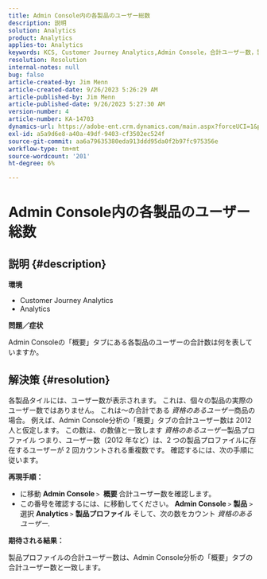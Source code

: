 ```yaml
---
title: Admin Console内の各製品のユーザー総数
description: 説明
solution: Analytics
product: Analytics
applies-to: Analytics
keywords: KCS, Customer Journey Analytics,Admin Console，合計ユーザー数，製品，Adobe Analytics
resolution: Resolution
internal-notes: null
bug: false
article-created-by: Jim Menn
article-created-date: 9/26/2023 5:26:29 AM
article-published-by: Jim Menn
article-published-date: 9/26/2023 5:27:30 AM
version-number: 4
article-number: KA-14703
dynamics-url: https://adobe-ent.crm.dynamics.com/main.aspx?forceUCI=1&pagetype=entityrecord&etn=knowledgearticle&id=e8578c3b-2d5c-ee11-be6f-6045bd006268
exl-id: a5a9d6e8-a40a-49df-9403-cf3502ec524f
source-git-commit: aa6a79635380eda913ddd95da0f2b97fc975356e
workflow-type: tm+mt
source-wordcount: '201'
ht-degree: 6%

---
```


# Admin Console内の各製品のユーザー総数

## 説明 {#description}


<b>環境</b>

- Customer Journey Analytics
- Analytics




<b>問題／症状</b>

Admin Consoleの「概要」タブにある各製品のユーザーの合計数は何を表していますか。




## 解決策 {#resolution}


各製品タイルには、ユーザー数が表示されます。 これは、個々の製品の実際のユーザー数ではありません。 これは～の合計である *資格のあるユーザー*&#x200B;商品の場合。 例えば、Admin Console分析の「概要」タブの合計ユーザー数は 2012 人と仮定します。 この数は、の数値と一致します *資格のあるユーザー*&#x200B;製品プロファイル つまり、ユーザー数（2012 年など）は、2 つの製品プロファイルに存在するユーザーが 2 回カウントされる重複数です。 確認するには、次の手順に従います。

<b>再現手順：</b>

- に移動 <b>Admin Console </b>`>` <b> 概要 </b>合計ユーザー数を確認します。
- この番号を確認するには、に移動してください。 <b>Admin Console </b>`>`  <b>製品</b> `>`  選択 <b>Analytics </b>`>`  <b>製品プロファイル </b>そして、次の数をカウント *資格のあるユーザー*.




<b>期待される結果：</b>

製品プロファイルの合計ユーザー数は、Admin Console分析の「概要」タブの合計ユーザー数と一致します。
